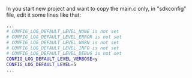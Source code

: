 In you start new project and want to copy the main.c only, in "sdkconfig" file, edit it some lines like that: 

```bash
...
# CONFIG_LOG_DEFAULT_LEVEL_NONE is not set
# CONFIG_LOG_DEFAULT_LEVEL_ERROR is not set
# CONFIG_LOG_DEFAULT_LEVEL_WARN is not set
# CONFIG_LOG_DEFAULT_LEVEL_INFO is not set
# CONFIG_LOG_DEFAULT_LEVEL_DEBUG is not set
CONFIG_LOG_DEFAULT_LEVEL_VERBOSE=y
CONFIG_LOG_DEFAULT_LEVEL=5
...
```
